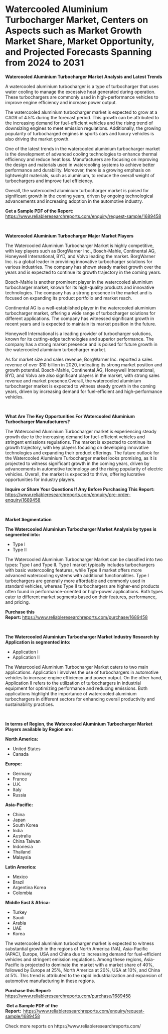 <p><h1>Watercooled Aluminium Turbocharger Market, Centers on Aspects such as Market Growth Market Share, Market Opportunity, and Projected Forecasts Spanning from 2024 to 2031</h1></p><p><strong>Watercooled Aluminium Turbocharger Market Analysis and Latest Trends</strong></p>
<p><p>A watercooled aluminium turbocharger is a type of turbocharger that uses water cooling to manage the excessive heat generated during operation. These turbochargers are commonly used in high-performance vehicles to improve engine efficiency and increase power output.</p><p>The watercooled aluminium turbocharger market is expected to grow at a CAGR of 4.5% during the forecast period. This growth can be attributed to the increasing demand for fuel-efficient vehicles and the rising trend of downsizing engines to meet emission regulations. Additionally, the growing popularity of turbocharged engines in sports cars and luxury vehicles is also driving the market growth.</p><p>One of the latest trends in the watercooled aluminium turbocharger market is the development of advanced cooling technologies to enhance thermal efficiency and reduce heat loss. Manufacturers are focusing on improving the design and materials used in watercooling systems to achieve better performance and durability. Moreover, there is a growing emphasis on lightweight materials, such as aluminium, to reduce the overall weight of turbochargers and improve fuel efficiency.</p><p>Overall, the watercooled aluminium turbocharger market is poised for significant growth in the coming years, driven by ongoing technological advancements and increasing adoption in the automotive industry.</p></p>
<p><strong>Get a Sample PDF of the Report:&nbsp;</strong> <a href="https://www.reliableresearchreports.com/enquiry/request-sample/1689458">https://www.reliableresearchreports.com/enquiry/request-sample/1689458</a></p>
<p>&nbsp;</p>
<p><strong>Watercooled Aluminium Turbocharger Major Market Players</strong></p>
<p><p>The Watercooled Aluminium Turbocharger Market is highly competitive, with key players such as BorgWarner Inc., Bosch-Mahle, Continental AG, Honeywell International, BYD, and Volvo leading the market. BorgWarner Inc. is a global leader in providing innovative turbocharger solutions for various industries. The company has shown steady market growth over the years and is expected to continue its growth trajectory in the coming years.</p><p>Bosch-Mahle is another prominent player in the watercooled aluminium turbocharger market, known for its high-quality products and innovative technologies. The company has a strong presence in the market and is focused on expanding its product portfolio and market reach.</p><p>Continental AG is a well-established player in the watercooled aluminium turbocharger market, offering a wide range of turbocharger solutions for different applications. The company has witnessed significant growth in recent years and is expected to maintain its market position in the future.</p><p>Honeywell International is a leading provider of turbocharger solutions, known for its cutting-edge technologies and superior performance. The company has a strong market presence and is poised for future growth in the watercooled aluminium turbocharger market.</p><p>As for market size and sales revenue, BorgWarner Inc. reported a sales revenue of over $10 billion in 2020, indicating its strong market position and growth potential. Bosch-Mahle, Continental AG, Honeywell International, BYD, and Volvo are also significant players in the market, with strong sales revenue and market presence.Overall, the watercooled aluminium turbocharger market is expected to witness steady growth in the coming years, driven by increasing demand for fuel-efficient and high-performance vehicles.</p></p>
<p>&nbsp;</p>
<p><strong>What Are The Key Opportunities For Watercooled Aluminium Turbocharger Manufacturers?</strong></p>
<p><p>The Watercooled Aluminium Turbocharger market is experiencing steady growth due to the increasing demand for fuel-efficient vehicles and stringent emissions regulations. The market is expected to continue its growth trajectory, with key players focusing on developing innovative technologies and expanding their product offerings. The future outlook for the Watercooled Aluminium Turbocharger market looks promising, as it is projected to witness significant growth in the coming years, driven by advancements in automotive technology and the rising popularity of electric vehicles. Overall, the market is expected to thrive, offering lucrative opportunities for industry players.</p></p>
<p><strong>Inquire or Share Your Questions If Any Before Purchasing This Report:</strong> <a href="https://www.reliableresearchreports.com/enquiry/pre-order-enquiry/1689458">https://www.reliableresearchreports.com/enquiry/pre-order-enquiry/1689458</a></p>
<p>&nbsp;</p>
<p><strong>Market Segmentation</strong></p>
<p><strong>The Watercooled Aluminium Turbocharger Market Analysis by types is segmented into:</strong></p>
<p><ul><li>Type I</li><li>Type II</li></ul></p>
<p><p>The Watercooled Aluminium Turbocharger Market can be classified into two types: Type I and Type II. Type I market typically includes turbochargers with basic watercooling features, while Type II market offers more advanced watercooling systems with additional functionalities. Type I turbochargers are generally more affordable and commonly used in standard vehicles, whereas Type II turbochargers are higher-end products often found in performance-oriented or high-power applications. Both types cater to different market segments based on their features, performance, and pricing.</p></p>
<p><strong>Purchase this Report:&nbsp;</strong><a href="https://www.reliableresearchreports.com/purchase/1689458">https://www.reliableresearchreports.com/purchase/1689458</a></p>
<p>&nbsp;</p>
<p><strong>The Watercooled Aluminium Turbocharger Market Industry Research by Application is segmented into:</strong></p>
<p><ul><li>Application I</li><li>Application II</li></ul></p>
<p><p>The Watercooled Aluminium Turbocharger Market caters to two main applications. Application I involves the use of turbochargers in automotive vehicles to increase engine efficiency and power output. On the other hand, Application II refers to the utilization of turbochargers in industrial equipment for optimizing performance and reducing emissions. Both applications highlight the importance of watercooled aluminium turbochargers in different sectors for enhancing overall productivity and sustainability practices.</p></p>
<p>&nbsp;</p>
<p><strong>In terms of Region, the Watercooled Aluminium Turbocharger Market Players available by Region are:</strong></p>
<p>
    <p> <strong> North America: </strong>
        <ul>
            <li>United States</li>
            <li>Canada</li>
        </ul>
        </p> 
    <p> <strong> Europe: </strong>
        <ul>
            <li>Germany</li>
            <li>France</li>
            <li>U.K.</li>
            <li>Italy</li>
            <li>Russia</li>
        </ul>
        </p> 
    <p> <strong> Asia-Pacific: </strong>
        <ul>
            <li>China</li>
            <li>Japan</li>
            <li>South Korea</li>
            <li>India</li>
            <li>Australia</li>
            <li>China Taiwan</li>
            <li>Indonesia</li>
            <li>Thailand</li>
            <li>Malaysia</li>
        </ul>
        </p> 
    <p> <strong> Latin America: </strong>
        <ul>
            <li>Mexico</li>
            <li>Brazil</li>
            <li>Argentina Korea</li>
            <li>Colombia</li>
        </ul>
        </p> 
    <p> <strong> Middle East & Africa: </strong>
        <ul>
            <li>Turkey</li>
            <li>Saudi</li>
            <li>Arabia</li>
            <li>UAE</li>
            <li>Korea</li>
        </ul>
    </p>
    </p>
<p><p>The watercooled aluminium turbocharger market is expected to witness substantial growth in the regions of North America (NA), Asia-Pacific (APAC), Europe, USA and China due to increasing demand for fuel-efficient vehicles and stringent emission regulations. Among these regions, Asia-Pacific is projected to dominate the market with a market share of 40%, followed by Europe at 25%, North America at 20%, USA at 10%, and China at 5%. This trend is attributed to the rapid industrialization and expansion of automotive manufacturing in these regions.</p></p>
<p><strong>Purchase this Report: </strong><a href="https://www.reliableresearchreports.com/purchase/1689458">https://www.reliableresearchreports.com/purchase/1689458</a></p>
<p>&nbsp;<strong>Get a Sample PDF of the Report:&nbsp;&nbsp;</strong><a href="https://www.reliableresearchreports.com/enquiry/request-sample/1689458">https://www.reliableresearchreports.com/enquiry/request-sample/1689458</a></p>
<p><strong></strong></p>
<p>Check more reports on https://www.reliableresearchreports.com/</p>